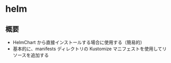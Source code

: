 # helm

## 概要

- HelmChart から直接インストールする場合に使用する（簡易的）
- 基本的に、manifests ディレクトリの Kustomize マニフェストを使用してリソースを追加する
